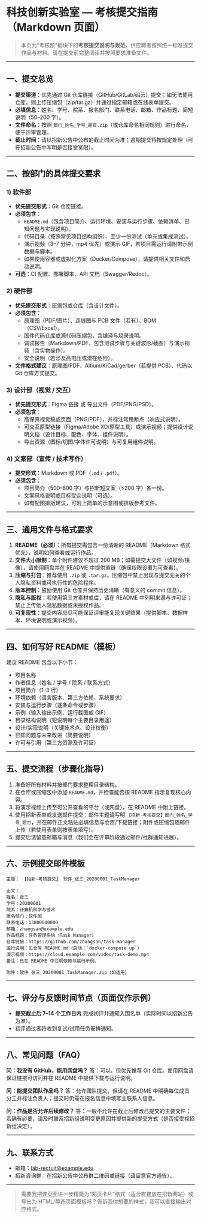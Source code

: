 # 科技创新实验室 — 考核提交指南（Markdown 页面）

> 本页为“考核题”板块下的**考核提交说明与规范**，供应聘者按照统一标准提交作品与材料。请在提交前完整阅读并按照要求准备文件。

------

## 一、提交总览

- **提交渠道**：优先通过 Git 仓库链接（GitHub/GitLab/码云）提交；如无法使用仓库，则上传压缩包（zip/tar.gz）并通过指定邮箱或在线表单提交。
- **必填信息**：姓名、学号、院系、报名部门、联系电话、邮箱、作品标题、简短说明（50–200 字）。
- **文件命名**：按照 `部门_姓名_学号_题目.zip`（或仓库命名相同规则）进行命名，便于评审管理。
- **截止时间**：请以招新公告中公布的截止时间为准；逾期提交将按规定处理（可在招新公告中写明是否接受宽限）。

------

## 二、按部门的具体提交要求

### 1) 软件部

- **优先提交形式**：Git 仓库链接。
- **必须包含**：
  - `README.md`（包含项目简介、运行环境、安装与运行步骤、依赖清单、已知问题与实现说明）。
  - 代码目录（按照常见项目结构组织）、至少一份测试（单元或集成测试）。
  - 演示视频（3–7 分钟，mp4 优先）或演示 GIF，若项目需运行请附带示例数据与脚本。
  - 如果使用容器或虚拟化方案（Docker/Compose），请提供相关文件和启动说明。
- **可选**：CI 配置、部署脚本、API 文档（Swagger/Redoc）。

### 2) 硬件部

- **优先提交形式**：压缩包或仓库（含设计文件）。
- **必须包含**：
  - 原理图（PDF/图片）、连线图与 PCB 文件（若有）、BOM（CSV/Excel）。
  - 固件代码仓库或源代码压缩包，含编译与烧录说明。
  - 调试报告（Markdown/PDF，包含测试步骤与关键波形/截图）与演示视频（含实物操作）。
  - 安全说明（若涉及高电压或潜在危险）。
- **文件格式建议**：原理图/PDF、Altium/KiCad/gerber（若提供 PCB）、代码以 Git 仓库方式提交。

### 3) 设计部（视觉 / 交互）

- **优先提交形式**：Figma 链接 或 导出文件（PDF/PNG/PSD）。
- **必须包含**：
  - 高保真视觉稿或页面（PNG/PDF），并标注常用断点（响应式说明）。
  - 可交互原型链接（Figma/Adobe XD/原型工具）或演示视频；提供设计说明文档（设计目标、配色、字体、组件说明）。
  - 导出资源（图标/切图/字体许可说明）与可复用组件说明。

### 4) 文案部（宣传 / 技术写作）

- **提交形式**：Markdown 或 PDF（`.md` / `.pdf`）。
- **必须包含**：
  - 项目简介（500–800 字）与招新短文案（≤200 字）各一份。
  - 文案风格说明或目标受众说明（可选）。
  - 如有配图排版建议，可附上简单的示意图或排版参考文件。

------

## 三、通用文件与格式要求

1. **README（必须）**：所有提交需包含一份清晰的 README（Markdown 格式优先），说明如何查看或运行作品。
2. **文件大小限制**：单个附件建议不超过 200 MB；如需提交大文件（如视频/镜像），请使用网盘并在 README 中提供直链（确保权限设置为可查看）。
3. **压缩与打包**：推荐使用 `.zip` 或 `.tar.gz`。压缩包中禁止出现与提交无关的个人隐私资料或可执行性的危险程序。
4. **版本控制**：鼓励使用 Git 仓库并保持历史清晰（有意义的 commit 信息）。
5. **隐私与版权**：若使用第三方素材或库，请在 README 中列明来源与许可证；禁止上传他人隐私数据或未授权作品。
6. **可复现性**：提交内容应尽可能保证评审能复现关键结果（提供脚本、数据样本、环境说明或演示视频）。

------

## 四、如何写好 README（模板）

建议 README 包含以下小节：

- 项目名称
- 作者信息（姓名 / 学号 / 院系 / 联系方式）
- 项目简介（1–3 行）
- 环境依赖（语言版本、第三方依赖、系统要求）
- 安装与运行步骤（逐条命令或步骤）
- 示例（输入输出示例、运行截图或 GIF）
- 目录结构说明（短说明每个主要目录用途）
- 设计/实现说明（关键技术点、设计权衡）
- 已知问题与未来改进（简要说明）
- 许可与引用（第三方资源及许可证）

------

## 五、提交流程（步骤化指导）

1. 准备好所有材料并按部门要求整理目录结构。
2. 在仓库或压缩包中添加 `README.md`，并检查能否按 README 指示复现核心内容。
3. 将演示视频上传至可公开查看的平台（或网盘），在 README 中附上链接。
4. 使用招新表单或发送邮件提交：邮件主题请写明 `【招新-考核提交】部门_姓名_学号_题目`，并在邮件正文粘贴必填信息与仓库/下载链接；附件或压缩包随邮件上传（若使用表单则按表单填写）。
5. 提交后请留意邮箱与消息（我们会在评审阶段通过邮件/社群通知进展）。

------

## 六、示例提交邮件模板

```
主题： 【招新-考核提交】 软件_张三_20200001_TaskManager

正文：
姓名：张三
学号：20200001
院系：计算机科学与技术
报名部门：软件部
联系电话：13800000000
邮箱：zhangsan@example.edu
作品标题：任务管理系统（Task Manager）
仓库链接：https://github.com/zhangsan/task-manager
运行说明：见仓库 README.md（启动：`docker-compose up`）
演示视频：https://cloud.example.com/video/task-demo.mp4
备注：已在 README 中注明依赖与运行示例。

附件：软件_张三_20200001_TaskManager.zip（如适用）
```

------

## 七、评分与反馈时间节点（页面仅作示例）

- **提交截止后 7–14 个工作日内** 完成初评并通知入围名单（实际时间以招新公告为准）。
- 初评通过者将收到复试/试用任务安排通知。

------

## 八、常见问题（FAQ）

**问：我没有 GitHub，能用网盘吗？**
 答：可以，但优先推荐 Git 仓库。使用网盘请保证链接可访问并在 README 中提供下载与运行说明。

**问：能提交团队作品吗？**
 答：允许团队提交，但请在 README 中明确每位成员分工并标注负责人；提交时仍需在报名信息中填写主联系人信息。

**问：作品是否允许后续修改？**
 答：一般不允许在截止后修改已提交的主要文件；若确有必要，请及时联系招新组说明变更原因并提供新的提交方式（是否接受视招新组决定）。

------

## 九、联系方式

- 邮箱：[lab-recruit@example.edu](mailto:lab-recruit@example.edu)
- 招新咨询群：在招新公告中公布群二维码或链接（请留意官方通告）。

------

> 需要我把该页面进一步精简为“网页卡片”格式（适合直接放在招新网站）或导出为 HTML/静态页面模板吗？告诉我你想要的样式，我可以直接输出对应格式。